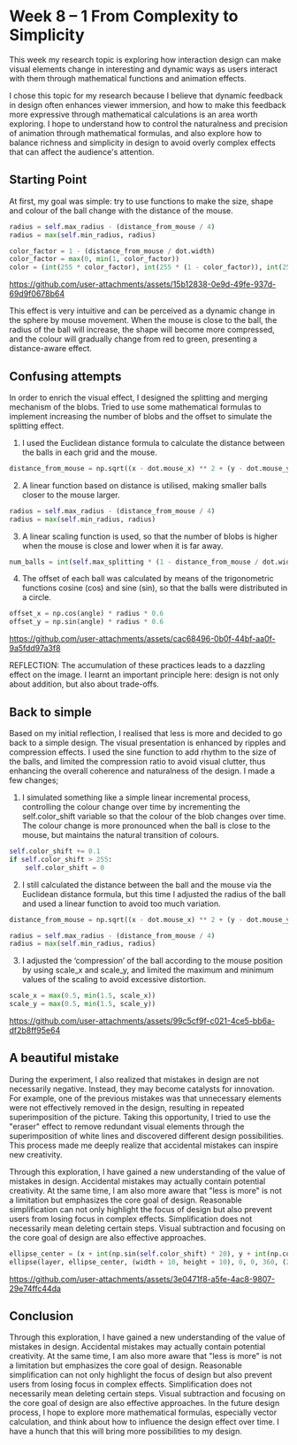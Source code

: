 # Week 8 – 1 From Complexity to Simplicity

This week my research topic is exploring how interaction design can make visual elements change in interesting and dynamic ways as users interact with them through mathematical functions and animation effects.

I chose this topic for my research because I believe that dynamic feedback in design often enhances viewer immersion, and how to make this feedback more expressive through mathematical calculations is an area worth exploring. I hope to understand how to control the naturalness and precision of animation through mathematical formulas, and also explore how to balance richness and simplicity in design to avoid overly complex effects that can affect the audience's attention.

## Starting Point

At first, my goal was simple: try to use functions to make the size, shape and colour of the ball change with the distance of the mouse.

```python
radius = self.max_radius - (distance_from_mouse / 4)
radius = max(self.min_radius, radius)  

color_factor = 1 - (distance_from_mouse / dot.width)
color_factor = max(0, min(1, color_factor))  
color = (int(255 * color_factor), int(255 * (1 - color_factor)), int(255 * (color_factor ** 2)))
```



https://github.com/user-attachments/assets/15b12838-0e9d-49fe-937d-69d9f0678b64

This effect is very intuitive and can be perceived as a dynamic change in the sphere by mouse movement. When the mouse is close to the ball, the radius of the ball will increase, the shape will become more compressed, and the colour will gradually change from red to green, presenting a distance-aware effect.

## Confusing attempts

In order to enrich the visual effect, I designed the splitting and merging mechanism of the blobs. Tried to use some mathematical formulas to implement increasing the number of blobs and the offset to simulate the splitting effect.

1. I used the Euclidean distance formula to calculate the distance between the balls in each grid and the mouse.

```python
distance_from_mouse = np.sqrt((x - dot.mouse_x) ** 2 + (y - dot.mouse_y) ** 2)

```
2. A linear function based on distance is utilised, making smaller balls closer to the mouse larger.

```python
radius = self.max_radius - (distance_from_mouse / 4)
radius = max(self.min_radius, radius)


```
3. A linear scaling function is used, so that the number of blobs is higher when the mouse is close and lower when it is far away.

```python
num_balls = int(self.max_splitting * (1 - distance_from_mouse / dot.width))

```
4. The offset of each ball was calculated by means of the trigonometric functions cosine (cos) and sine (sin), so that the balls were distributed in a circle.

```python
offset_x = np.cos(angle) * radius * 0.6
offset_y = np.sin(angle) * radius * 0.6

```

https://github.com/user-attachments/assets/cac68496-0b0f-44bf-aa0f-9a5fdd97a3f8

REFLECTION: The accumulation of these practices leads to a dazzling effect on the image. I learnt an important principle here: design is not only about addition, but also about trade-offs.

## Back to simple

Based on my initial reflection, I realised that less is more and decided to go back to a simple design. The visual presentation is enhanced by ripples and compression effects. I used the sine function to add rhythm to the size of the balls, and limited the compression ratio to avoid visual clutter, thus enhancing the overall coherence and naturalness of the design. I made a few changes;

1. I simulated something like a simple linear incremental process, controlling the colour change over time by incrementing the self.color_shift variable so that the colour of the blob changes over time. The colour change is more pronounced when the ball is close to the mouse, but maintains the natural transition of colours.

```python
self.color_shift += 0.1
if self.color_shift > 255:
    self.color_shift = 0

```
2. I still calculated the distance between the ball and the mouse via the Euclidean distance formula, but this time I adjusted the radius of the ball and used a linear function to avoid too much variation.

```python
distance_from_mouse = np.sqrt((x - dot.mouse_x) ** 2 + (y - dot.mouse_y) ** 2)

radius = self.max_radius - (distance_from_mouse / 4)
radius = max(self.min_radius, radius)

```

3. I adjusted the ‘compression’ of the ball according to the mouse position by using scale_x and scale_y, and limited the maximum and minimum values of the scaling to avoid excessive distortion.

```python
scale_x = max(0.5, min(1.5, scale_x))
scale_y = max(0.5, min(1.5, scale_y))

```


https://github.com/user-attachments/assets/99c5cf9f-c021-4ce5-bb6a-df2b8ff95e64


## A beautiful mistake

During the experiment, I also realized that mistakes in design are not necessarily negative. Instead, they may become catalysts for innovation. For example, one of the previous mistakes was that unnecessary elements were not effectively removed in the design, resulting in repeated superimposition of the picture. Taking this opportunity, I tried to use the "eraser" effect to remove redundant visual elements through the superimposition of white lines and discovered different design possibilities. This process made me deeply realize that accidental mistakes can inspire new creativity.

Through this exploration, I have gained a new understanding of the value of mistakes in design. Accidental mistakes may actually contain potential creativity. At the same time, I am also more aware that "less is more" is not a limitation but emphasizes the core goal of design. Reasonable simplification can not only highlight the focus of design but also prevent users from losing focus in complex effects. Simplification does not necessarily mean deleting certain steps. Visual subtraction and focusing on the core goal of design are also effective approaches.

```python
ellipse_center = (x + int(np.sin(self.color_shift) * 20), y + int(np.cos(self.color_shift) * 20))
ellipse(layer, ellipse_center, (width + 10, height + 10), 0, 0, 360, (255, 255, 255), 1)

```


https://github.com/user-attachments/assets/3e0471f8-a5fe-4ac8-9807-29e74ffc44da

## Conclusion

Through this exploration, I have gained a new understanding of the value of mistakes in design. Accidental mistakes may actually contain potential creativity. At the same time, I am also more aware that "less is more" is not a limitation but emphasizes the core goal of design. Reasonable simplification can not only highlight the focus of design but also prevent users from losing focus in complex effects. Simplification does not necessarily mean deleting certain steps. Visual subtraction and focusing on the core goal of design are also effective approaches. In the future design process, I hope to explore more mathematical formulas, especially vector calculation, and think about how to influence the design effect over time. I have a hunch that this will bring more possibilities to my design.
